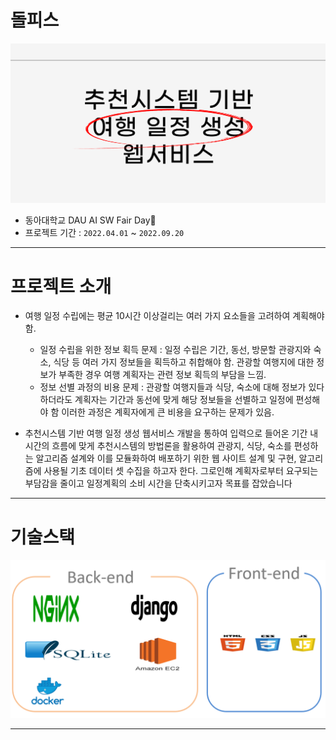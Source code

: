 # 돌피스

![img](/wiki/main.PNG)
  
- 동아대학교 DAU AI SW Fair Day​:seedling:
- 프로젝트 기간 : `2022.04.01` ~ `2022.09.20`

---- 

# 프로젝트 소개

* 여행 일정 수립에는 평균 10시간 이상걸리는 여러 가지 요소들을 고려하여 계획해야 함.
  - 일정 수립을 위한 정보 획득 문제 : 일정 수립은 기간, 동선, 방문할 관광지와 숙소, 식당 등 여러 가지 정보들을 획득하고 취합해야 함. 관광할 여행지에 대한 정보가 부족한 경우 여행 계획자는 관련 정보 획득의 부담을 느낌.
  - 정보 선별 과정의 비용 문제 : 관광할 여행지들과 식당, 숙소에 대해 정보가 있다 하더라도 계획자는 기간과 동선에 맞게 해당 정보들을 선별하고 일정에 편성해야 함 이러한 과정은 계획자에게 큰 비용을 요구하는 문제가 있음. 

* 추천시스템 기반 여행 일정 생성 웹서비스 개발을 통하여 입력으로 들어온 기간 내 시간의 흐름에 맞게 추천시스템의 방법론을 활용하여 관광지, 식당, 숙소를 편성하는 알고리즘 설계와 이를 모듈화하여 배포하기 위한 웹 사이트 설계 및 구현, 알고리즘에 사용될 기초 데이터 셋 수집을 하고자 한다. 그로인해 계획자로부터 요구되는 부담감을 줄이고 일정계획의 소비 시간을 단축시키고자 목표를 잡았습니다

---- 

# 기술스택
![img](/wiki/stack.PNG)

---- 
